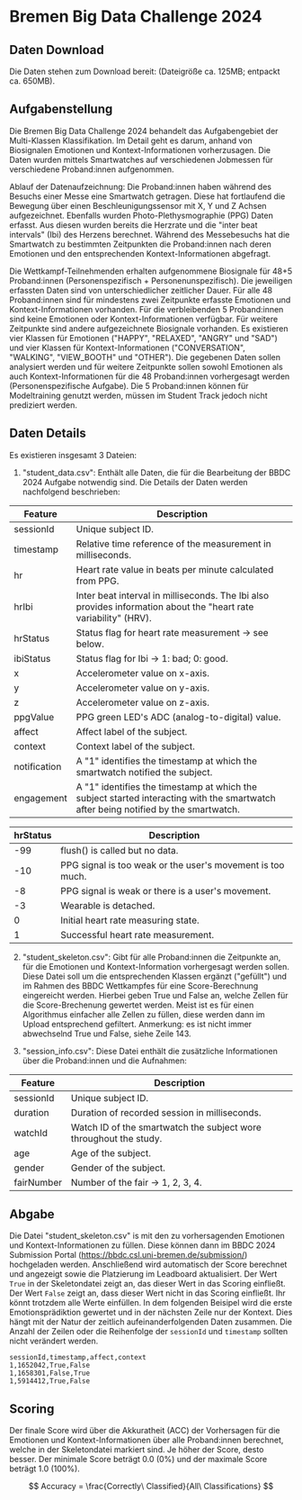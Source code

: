 # Bremen Big Data Challenge 2024

## Daten Download
Die Daten stehen zum Download bereit: (Dateigröße ca. 125MB; entpackt ca. 650MB).


## Aufgabenstellung
Die Bremen Big Data Challenge 2024 behandelt das Aufgabengebiet der Multi-Klassen Klassifikation. Im Detail geht es darum, anhand von Biosignalen Emotionen und Kontext-Informationen vorherzusagen. Die Daten wurden mittels Smartwatches auf verschiedenen Jobmessen für verschiedene Proband:innen aufgenommen.

Ablauf der Datenaufzeichnung: Die Proband:innen haben während des Besuchs einer Messe eine Smartwatch getragen. Diese hat fortlaufend die Bewegung über einen Beschleunigungssensor mit X, Y und Z Achsen aufgezeichnet. Ebenfalls wurden Photo-Plethysmographie (PPG) Daten erfasst. Aus diesen wurden bereits die Herzrate und die "inter beat intervals" (Ibi) des Herzens berechnet. Während des Messebesuchs hat die Smartwatch zu bestimmten Zeitpunkten die Proband:innen nach deren Emotionen und den entsprechenden Kontext-Informationen abgefragt.

Die Wettkampf-Teilnehmenden erhalten aufgenommene Biosignale für 48+5 Proband:innen (Personenspezifisch + Personenunspezifisch). Die jeweiligen erfassten Daten sind von unterschiedlicher zeitlicher Dauer. Für alle 48 Proband:innen sind für mindestens zwei Zeitpunkte erfasste Emotionen und Kontext-Informationen vorhanden. Für die verbleibenden 5 Proband:innen sind keine Emotionen oder Kontext-Informationen verfügbar. Für weitere Zeitpunkte sind andere aufgezeichnete Biosignale vorhanden. Es existieren vier Klassen für Emotionen ("HAPPY", "RELAXED", "ANGRY" und "SAD") und vier Klassen für Kontext-Informationen ("CONVERSATION", "WALKING", "VIEW_BOOTH" und "OTHER"). Die gegebenen Daten sollen analysiert werden und für weitere Zeitpunkte sollen sowohl Emotionen als auch Kontext-Informationen für die 48 Proband:innen vorhergesagt werden (Personenspezifische Aufgabe).
Die 5 Proband:innen können für Modeltraining genutzt werden, müssen im Student Track jedoch nicht prediziert werden.


## Daten Details
Es existieren insgesamt 3 Dateien:

1. "student_data.csv": Enthält alle Daten, die für die Bearbeitung der BBDC 2024 Aufgabe notwendig sind. Die Details der Daten werden nachfolgend beschrieben:

  | Feature | Description |
  |---|---|
  | sessionId | Unique subject ID. |
  | timestamp | Relative time reference of the measurement in milliseconds. |
  | hr | Heart rate value in beats per minute calculated from PPG. |
  | hrIbi | Inter beat interval in milliseconds. The Ibi also provides information about the "heart rate variability" (HRV). |
  | hrStatus | Status flag for heart rate measurement -> see below. |
  | ibiStatus | Status flag for Ibi -> 1: bad; 0: good. |
  | x | Accelerometer value on x-axis. |
  | y | Accelerometer value on y-axis. |
  | z | Accelerometer value on z-axis. |
  | ppgValue | PPG green LED's ADC (analog-to-digital) value. |
  | affect | Affect label of the subject. |
  | context | Context label of the subject. |
  | notification | A "1" identifies the timestamp at which the smartwatch notified the subject. |
  | engagement | A "1" identifies the timestamp at which the subject started interacting with the smartwatch after being notified by the smartwatch. |

  | hrStatus | Description |
  |---|---|
  | -99 | flush() is called but no data. |
  | -10 | PPG signal is too weak or the user's movement is too much. |
  | -8 | PPG signal is weak or there is a user's movement. |
  | -3 | Wearable is detached. |
  | 0 | Initial heart rate measuring state. |
  | 1 | Successful heart rate measurement. |

2. "student_skeleton.csv": Gibt für alle Proband:innen die Zeitpunkte an, für die Emotionen und Kontext-Information vorhergesagt werden sollen. Diese Datei soll um die entsprechenden Klassen ergänzt ("gefüllt") und im Rahmen des BBDC Wettkampfes für eine Score-Berechnung eingereicht werden.
Hierbei geben True und False an, welche Zellen für die Score-Brechenung gewertet werden. Meist ist es für einen Algorithmus einfacher alle Zellen zu füllen, diese werden dann im Upload entsprechend gefiltert. Anmerkung: es ist nicht immer abwechselnd True und False, siehe Zeile 143.


3. "session_info.csv": Diese Datei enthält die zusätzliche Informationen über die Proband:innen und die Aufnahmen:

  | Feature | Description |
  |---|---|
  | sessionId | Unique subject ID. |
  | duration | Duration of recorded session in milliseconds. |
  | watchId | Watch ID of the smartwatch the subject wore throughout the study. |
  | age | Age of the subject. |
  | gender | Gender of the subject. |
  | fairNumber | Number of the fair -> 1, 2, 3, 4. |


## Abgabe
Die Datei "student_skeleton.csv" is mit den zu vorhersagenden Emotionen und Kontext-Informationen zu füllen. Diese können dann im BBDC 2024 Submission Portal (https://bbdc.csl.uni-bremen.de/submission/) hochgeladen werden. Anschließend wird automatisch der Score berechnet und angezeigt sowie die Platzierung im Leadboard aktualisiert. Der Wert `True` in der Skeletondatei zeigt an, das dieser Wert in das Scoring einfließt. Der Wert `False` zeigt an, dass dieser Wert nicht in das Scoring einfließt. Ihr könnt trotzdem alle Werte einfüllen. In dem folgenden Beisipel wird die erste Emotionsprädiktion gewertet und in der nächsten Zeile nur der Kontext. Dies hängt mit der Natur der zeitlich aufeinanderfolgenden Daten zusammen. Die Anzahl der Zeilen oder die Reihenfolge der `sessionId` und `timestamp` sollten nicht verändert werden.

```
sessionId,timestamp,affect,context
1,1652042,True,False
1,1658301,False,True
1,5914412,True,False
```


## Scoring
Der finale Score wird über die Akkuratheit (ACC) der Vorhersagen für die Emotionen und Kontext-Informationen über alle Proband:innen berechnet, welche in der Skeletondatei markiert sind. Je höher der Score, desto besser. Der minimale Score beträgt 0.0 (0%) und der maximale Score beträgt 1.0 (100%).

$$ Accuracy = \frac{Correctly\ Classified}{All\ Classifications} $$
